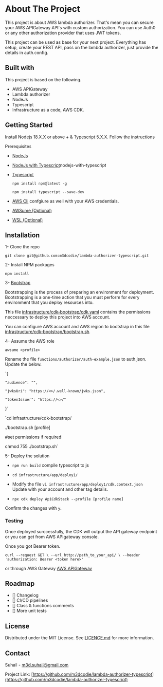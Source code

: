 # About The Project

This project is about AWS lambda authorizer. That's mean you can secure your AWS APIGateway API's with custom authorization. You can use Auth0 or any other authorization provider that uses JWT tokens.

This project can be used as base for your next project. Everything has setup, create your REST API, pass on the lambda authorizer, just provide the details in auth.config.

## Built with

This project is based on the following.

- AWS APIGateway
- Lambda authorizer
- NodeJs
- Typescript
- Infrastructure as a code, AWS CDK.

## Getting Started

Install Nodejs 18.X.X or above + & Typescript 5.X.X.
Follow the instructions

Prerequisites

- [NodeJs](https://nodejs.org/en/download)
- [NodeJs with Typescript](https://nodejs.org/en/learn/getting-started/)nodejs-with-typescript
- [Typescript](https://www.typescriptlang.org/download)

  `npm install npm@latest -g`

  `npm install typescript --save-dev`

- [AWS Cli](https://docs.aws.amazon.com/cli/latest/userguide/getting-started-install.html) confgiure as well with your AWS credentials.
- [AWSume (Optional)](https://awsu.me/general/quickstart.html)
- [WSL (Optional)](https://learn.microsoft.com/en-us/windows/wsl/install)

## Installation

1- Clone the repo

`git clone git@github.com:m3dcodie/lambda-authorizer-typescript.git`

2- Install NPM packages

`npm install`

3- [Bootstrap](https://docs.aws.amazon.com/cdk/v2/guide/bootstrapping.html)

Bootstrapping is the process of preparing an environment for deployment. Bootstrapping is a one-time action that you must perform for every environment that you deploy resources into.

This file [infrastructure/cdk-bootstrap/cdk.yaml](./infrastructure/cdk-bootstrap/cdk.yaml) contains the permissions neccessary to deploy this project into AWS account.

You can configure AWS account and AWS region to bootstrap in this file [infrastructure/cdk-bootstrap/bootstrap.sh](infrastructure/cdk-bootstrap/bootstrap.sh).

4- Assume the AWS role

`awsume <profile>`

Rename the file `functions/authorizer/auth-example.json` to auth.json. Update the below.

`{

    "audience": "",

    "jwksUri": "https://<>/.well-known/jwks.json",

    "tokenIssuer": "https://<>/"

}`

`cd infrastructure/cdk-bootstrap/

./bootstrap.sh [profile]

#set permissions if required

chmod 755 ./bootstrap.sh`

5- Deploy the solution

- `npm run build` compile typescript to js

- `cd infrastructure/app/deploy1/`

- Modify the file
  `vi infrastructure/app/deploy1/cdk.context.json`
  Update with your account and other tag details.

- `npx cdk deploy ApiCdkStack --profile [profile name]`

Confirm the changes with `y`.

### Testing

Once deployed surccessfully, the CDK will output the API gateway endpoint or you can get from AWS APIgateway console.

Once you got Bearer token.

`curl --request GET \
  --url http://path_to_your_api/ \
  --header 'authorization: Bearer <token here>'`

or through AWS Gateway
[AWS APIGateway](/assets/images/APIGateway-test.png)

## Roadmap

- [] Changelog
- [] CI/CD pipelines
- [] Class & functions comments
- [] More unit tests

## License

Distributed under the MIT License. See [LICENCE.md](./LICENCE.md) for more information.

## Contact

Suhail - [m3d.suhail@gmail.com](mailto:m3d.suhail@gmail.com)

Project Link: [https://github.com/m3dcodie/lambda-authorizer-typescript](https://github.com/m3dcodie/lambda-authorizer-typescript)
